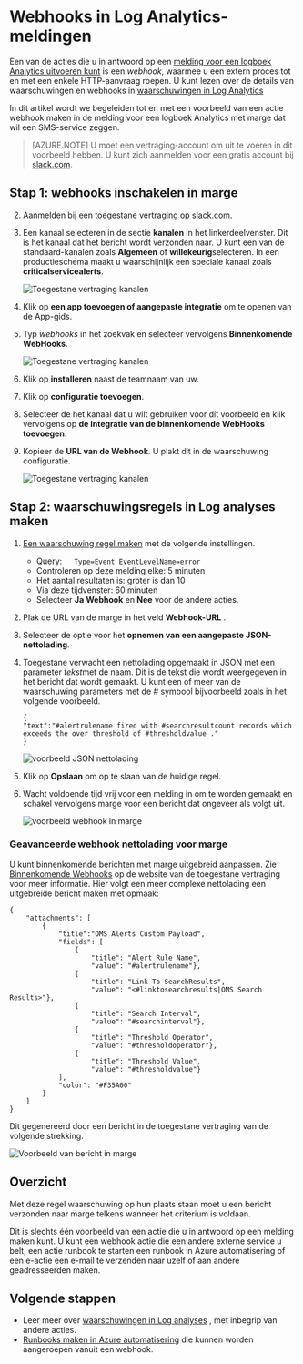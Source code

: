 <properties
   pageTitle="Log Analytics waarschuwing webhook voorbeeld"
   description="Een van de acties die u in antwoord op de melding voor een logboek Analytics uitvoeren kunt is een *webhook*, waarmee u een extern proces tot en met een enkele HTTP-aanvraag roepen. In dit artikel worden doorlopen een voorbeeld van een actie webhook maken in de melding voor een logboek analyses met marge."
   services="log-analytics"
   documentationCenter=""
   authors="bwren"
   manager="jwhit"
   editor="tysonn" />
<tags
   ms.service="log-analytics"
   ms.devlang="na"
   ms.topic="article"
   ms.tgt_pltfrm="na"
   ms.workload="infrastructure-services"
   ms.date="10/27/2016"
   ms.author="bwren" />

# <a name="webhooks-in-log-analytics-alerts"></a>Webhooks in Log Analytics-meldingen

Een van de acties die u in antwoord op een [melding voor een logboek Analytics uitvoeren kunt](log-analytics-alerts.md) is een *webhook*, waarmee u een extern proces tot en met een enkele HTTP-aanvraag roepen.  U kunt lezen over de details van waarschuwingen en webhooks in [waarschuwingen in Log Analytics](log-analytics-alerts.md)

In dit artikel wordt we begeleiden tot en met een voorbeeld van een actie webhook maken in de melding voor een logboek Analytics met marge dat wil een SMS-service zeggen.

>[AZURE.NOTE] U moet een vertraging-account om uit te voeren in dit voorbeeld hebben.  U kunt zich aanmelden voor een gratis account bij [slack.com](http://slack.com).

## <a name="step-1---enable-webhooks-in-slack"></a>Stap 1: webhooks inschakelen in marge
2.  Aanmelden bij een toegestane vertraging op [slack.com](http://slack.com).
3.  Een kanaal selecteren in de sectie **kanalen** in het linkerdeelvenster.  Dit is het kanaal dat het bericht wordt verzonden naar.  U kunt een van de standaard-kanalen zoals **Algemeen** of **willekeurig**selecteren.  In een productieschema maakt u waarschijnlijk een speciale kanaal zoals **criticalservicealerts**. <br>

    ![Toegestane vertraging kanalen](media/log-analytics-alerts-webhooks/oms-webhooks01.png)

3. Klik op **een app toevoegen of aangepaste integratie** om te openen van de App-gids.
3.  Typ *webhooks* in het zoekvak en selecteer vervolgens **Binnenkomende WebHooks**. <br>

    ![Toegestane vertraging kanalen](media/log-analytics-alerts-webhooks/oms-webhooks02.png)

4.  Klik op **installeren** naast de teamnaam van uw.
5.  Klik op **configuratie toevoegen**.
6.  Selecteer de het kanaal dat u wilt gebruiken voor dit voorbeeld en klik vervolgens op **de integratie van de binnenkomende WebHooks toevoegen**.  
6. Kopieer de **URL van de Webhook**.  U plakt dit in de waarschuwing configuratie. <br>

    ![Toegestane vertraging kanalen](media/log-analytics-alerts-webhooks/oms-webhooks05.png)

## <a name="step-2---create-alert-rule-in-log-analytics"></a>Stap 2: waarschuwingsregels in Log analyses maken
1.  [Een waarschuwing regel maken](log-analytics-alerts.md) met de volgende instellingen.
    - Query:```    Type=Event EventLevelName=error ```
    - Controleren op deze melding elke: 5 minuten
    - Het aantal resultaten is: groter is dan 10
    - Via deze tijdvenster: 60 minuten
    - Selecteer **Ja** **Webhook** en **Nee** voor de andere acties.
7. Plak de URL van de marge in het veld **Webhook-URL** .
8. Selecteer de optie voor het **opnemen van een aangepaste JSON-nettolading**.
9. Toegestane verwacht een nettolading opgemaakt in JSON met een parameter *tekst*met de naam.  Dit is de tekst die wordt weergegeven in het bericht dat wordt gemaakt.  U kunt een of meer van de waarschuwing parameters met de *#* symbool bijvoorbeeld zoals in het volgende voorbeeld.

    ```
    {
    "text":"#alertrulename fired with #searchresultcount records which exceeds the over threshold of #thresholdvalue ."
    }
    ```

    ![voorbeeld JSON nettolading](media/log-analytics-alerts-webhooks/oms-webhooks07.png)

9.  Klik op **Opslaan** om op te slaan van de huidige regel.

10. Wacht voldoende tijd vrij voor een melding in om te worden gemaakt en schakel vervolgens marge voor een bericht dat ongeveer als volgt uit.

    ![voorbeeld webhook in marge](media/log-analytics-alerts-webhooks/oms-webhooks08.png)


### <a name="advanced-webhook-payload-for-slack"></a>Geavanceerde webhook nettolading voor marge

U kunt binnenkomende berichten met marge uitgebreid aanpassen. Zie [Binnenkomende Webhooks](https://api.slack.com/incoming-webhooks) op de website van de toegestane vertraging voor meer informatie. Hier volgt een meer complexe nettolading een uitgebreide bericht maken met opmaak:

    {
        "attachments": [
            {
                "title":"OMS Alerts Custom Payload",
                "fields": [
                    {
                        "title": "Alert Rule Name",
                        "value": "#alertrulename"},
                    {
                        "title": "Link To SearchResults",
                        "value": "<#linktosearchresults|OMS Search Results>"},
                    {
                        "title": "Search Interval",
                        "value": "#searchinterval"},
                    {
                        "title": "Threshold Operator",
                        "value": "#thresholdoperator"},
                    {
                        "title": "Threshold Value",
                        "value": "#thresholdvalue"}
                ],
                "color": "#F35A00"
            }
        ]
    }


Dit gegenereerd door een bericht in de toegestane vertraging van de volgende strekking.

![Voorbeeld van bericht in marge](media/log-analytics-alerts-webhooks/oms-webhooks09.png)

## <a name="summary"></a>Overzicht

Met deze regel waarschuwing op hun plaats staan moet u een bericht verzonden naar marge telkens wanneer het criterium is voldaan.  

Dit is slechts één voorbeeld van een actie die u in antwoord op een melding maken kunt.  U kunt een webhook actie die een andere externe service u belt, een actie runbook te starten een runbook in Azure automatisering of een e-actie een e-mail te verzenden naar uzelf of aan andere geadresseerden maken.   

## <a name="next-steps"></a>Volgende stappen

- Leer meer over [waarschuwingen in Log analyses](log-analytics-alerts.md) , met inbegrip van andere acties.
- [Runbooks maken in Azure automatisering](../automation/automation-webhooks.md) die kunnen worden aangeroepen vanuit een webhook.
